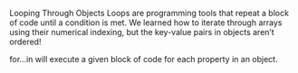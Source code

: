 Looping Through Objects
Loops are programming tools that repeat a block of code until a condition is met. We learned how to iterate through arrays using their numerical indexing, but the key-value pairs in objects aren’t ordered!

for...in will execute a given block of code for each property in an object.